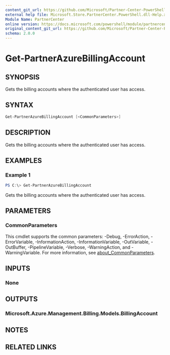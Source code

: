 ```yaml
---
content_git_url: https://github.com/Microsoft/Partner-Center-PowerShell/blob/master/docs/help/Get-PartnerAzureBillingAccount.md
external help file: Microsoft.Store.PartnerCenter.PowerShell.dll-Help.xml
Module Name: PartnerCenter
online version: https://docs.microsoft.com/powershell/module/partnercenter/Get-PartnerAzureBillingAccount
original_content_git_url: https://github.com/Microsoft/Partner-Center-PowerShell/blob/master/docs/help/Get-PartnerAzureBillingAccount.md
schema: 2.0.0
---
```


# Get-PartnerAzureBillingAccount

## SYNOPSIS
Gets the billing accounts where the authenticated user has access.

## SYNTAX

```powershell
Get-PartnerAzureBillingAccount [<CommonParameters>]
```

## DESCRIPTION
Gets the billing accounts where the authenticated user has access.

## EXAMPLES

### Example 1
```powershell
PS C:\> Get-PartnerAzureBillingAccount
```

Gets the billing accounts where the authenticated user has access.

## PARAMETERS

### CommonParameters
This cmdlet supports the common parameters: -Debug, -ErrorAction, -ErrorVariable, -InformationAction, -InformationVariable, -OutVariable, -OutBuffer, -PipelineVariable, -Verbose, -WarningAction, and -WarningVariable. For more information, see [about_CommonParameters](http://go.microsoft.com/fwlink/?LinkID=113216).

## INPUTS

### None

## OUTPUTS

### Microsoft.Azure.Management.Billing.Models.BillingAccount

## NOTES

## RELATED LINKS

